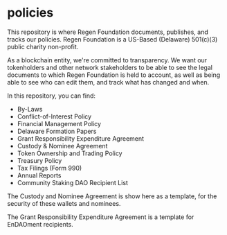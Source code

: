 # policies

This repository is where Regen Foundation documents, publishes, and tracks our policies. Regen Foundation is a US-Based (Delaware) 501(c)(3) public charity non-profit.

As a blockchain entity, we're committed to transparency. We want our tokenholders and other network stakeholders to be able to see the legal documents to which Regen Foundation is held to account, as well as being able to see who can edit them, and track what has changed and when. 

In this repository, you can find:
- By-Laws
- Conflict-of-Interest Policy
- Financial Management Policy
- Delaware Formation Papers
- Grant Responsibility Expenditure Agreement
- Custody & Nominee Agreement
- Token Ownership and Trading Policy
- Treasury Policy
- Tax Filings (Form 990)
- Annual Reports
- Community Staking DAO Recipient List

The Custody and Nominee Agreement is show here as a template, for the security of these wallets and nominees.

The Grant Responsibility Expenditure Agreement is a template for EnDAOment recipients.
